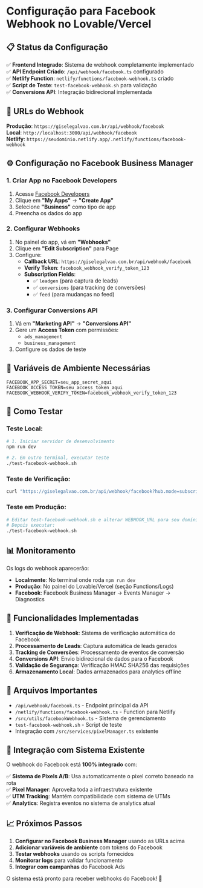 
# Configuração para Facebook Webhook no Lovable/Vercel

## 📋 Status da Configuração

✅ **Frontend Integrado**: Sistema de webhook completamente implementado  
✅ **API Endpoint Criado**: `/api/webhook/facebook.ts` configurado  
✅ **Netlify Function**: `netlify/functions/facebook-webhook.ts` criado  
✅ **Script de Teste**: `test-facebook-webhook.sh` para validação  
✅ **Conversions API**: Integração bidirecional implementada  

## 🔗 URLs do Webhook

**Produção**: `https://giselegalvao.com.br/api/webhook/facebook`  
**Local**: `http://localhost:3000/api/webhook/facebook`  
**Netlify**: `https://seudominio.netlify.app/.netlify/functions/facebook-webhook`  

## ⚙️ Configuração no Facebook Business Manager

### 1. Criar App no Facebook Developers

1. Acesse [Facebook Developers](https://developers.facebook.com/)
2. Clique em **"My Apps"** → **"Create App"**
3. Selecione **"Business"** como tipo de app
4. Preencha os dados do app

### 2. Configurar Webhooks

1. No painel do app, vá em **"Webhooks"**
2. Clique em **"Edit Subscription"** para Page
3. Configure:
   - **Callback URL**: `https://giselegalvao.com.br/api/webhook/facebook`
   - **Verify Token**: `facebook_webhook_verify_token_123`
   - **Subscription Fields**:
     - ✅ `leadgen` (para captura de leads)
     - ✅ `conversions` (para tracking de conversões)
     - ✅ `feed` (para mudanças no feed)

### 3. Configurar Conversions API

1. Vá em **"Marketing API"** → **"Conversions API"**
2. Gere um **Access Token** com permissões:
   - `ads_management`
   - `business_management`
3. Configure os dados de teste

## 🔑 Variáveis de Ambiente Necessárias

```env
FACEBOOK_APP_SECRET=seu_app_secret_aqui
FACEBOOK_ACCESS_TOKEN=seu_access_token_aqui
FACEBOOK_WEBHOOK_VERIFY_TOKEN=facebook_webhook_verify_token_123
```

## 🧪 Como Testar

### Teste Local:

```bash
# 1. Iniciar servidor de desenvolvimento
npm run dev

# 2. Em outro terminal, executar teste
./test-facebook-webhook.sh
```

### Teste de Verificação:

```bash
curl "https://giselegalvao.com.br/api/webhook/facebook?hub.mode=subscribe&hub.verify_token=facebook_webhook_verify_token_123&hub.challenge=test_challenge"
```

### Teste em Produção:

```bash
# Editar test-facebook-webhook.sh e alterar WEBHOOK_URL para seu domínio
# Depois executar:
./test-facebook-webhook.sh
```

## 📊 Monitoramento

Os logs do webhook aparecerão:

- **Localmente**: No terminal onde roda `npm run dev`
- **Produção**: No painel do Lovable/Vercel (seção Functions/Logs)
- **Facebook**: Facebook Business Manager → Events Manager → Diagnostics

## 🔧 Funcionalidades Implementadas

1. **Verificação de Webhook**: Sistema de verificação automática do Facebook
2. **Processamento de Leads**: Captura automática de leads gerados
3. **Tracking de Conversões**: Processamento de eventos de conversão
4. **Conversions API**: Envio bidirecional de dados para o Facebook
5. **Validação de Segurança**: Verificação HMAC SHA256 das requisições
6. **Armazenamento Local**: Dados armazenados para analytics offline

## 📁 Arquivos Importantes

- `/api/webhook/facebook.ts` - Endpoint principal da API
- `/netlify/functions/facebook-webhook.ts` - Function para Netlify
- `/src/utils/facebookWebhook.ts` - Sistema de gerenciamento
- `test-facebook-webhook.sh` - Script de teste
- Integração com `/src/services/pixelManager.ts` existente

## 🎯 Integração com Sistema Existente

O webhook do Facebook está **100% integrado** com:

✅ **Sistema de Pixels A/B**: Usa automaticamente o pixel correto baseado na rota  
✅ **Pixel Manager**: Aproveita toda a infraestrutura existente  
✅ **UTM Tracking**: Mantém compatibilidade com sistema de UTMs  
✅ **Analytics**: Registra eventos no sistema de analytics atual  

## 📈 Próximos Passos

1. **Configurar no Facebook Business Manager** usando as URLs acima
2. **Adicionar variáveis de ambiente** com tokens do Facebook
3. **Testar webhooks** usando os scripts fornecidos
4. **Monitorar logs** para validar funcionamento
5. **Integrar com campanhas** do Facebook Ads

O sistema está pronto para receber webhooks do Facebook! 🚀

